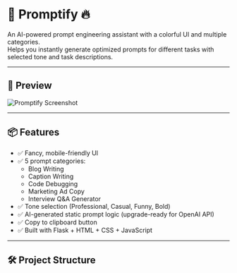 # 🚀 Promptify 🔥

An AI-powered prompt engineering assistant with a colorful UI and multiple categories.  
Helps you instantly generate optimized prompts for different tasks with selected tone and task descriptions.

---

## 📸 Preview

![Promptify Screenshot](screenshot.png) <!-- (optional, add screenshot to your repo if you have one) -->

---

## 📦 Features

- ✅ Fancy, mobile-friendly UI  
- ✅ 5 prompt categories:
  - Blog Writing
  - Caption Writing
  - Code Debugging
  - Marketing Ad Copy
  - Interview Q&A Generator
- ✅ Tone selection (Professional, Casual, Funny, Bold)
- ✅ AI-generated static prompt logic (upgrade-ready for OpenAI API)
- ✅ Copy to clipboard button
- ✅ Built with Flask + HTML + CSS + JavaScript

---

## 🛠️ Project Structure

